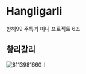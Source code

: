 # Hangligarli
항해99 주특기 미니 프로젝트 6조
## 항리갈리

![8113981660_l](https://user-images.githubusercontent.com/99636399/226173207-2c7f43dd-ad4b-49ac-b2d6-0c4c1a9d173d.jpg)
